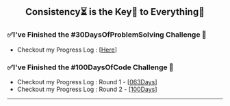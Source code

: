 <h2 align="center">
	Consistency⏳ is the Key🔑 to Everything🏅
</h2>

### ✅I've Finished the #30DaysOfProblemSolving Challenge 🥳
* Checkout my Progress Log : [[Here](https://github.com/abhiramready/Code-LogBook/blob/master/Markdown/30DaysOfCode.md)]

### ✅I've Finished the #100DaysOfCode Challenge 💯
* Checkout my Progress Log : Round 1 - [[063Days](https://github.com/abhiramready/Consistency-Log/blob/master/%5B1%5DProgressLog.md)]
* Checkout my Progress Log : Round 2 - [[100Days](https://github.com/AbhiramReddyD/100-Days-of-Code/blob/master/%5B2%5DProgressLog.md)]
***
